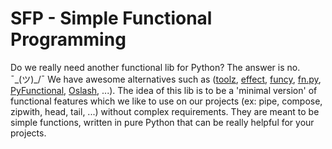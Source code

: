 # SFP - Simple Functional Programming

Do we really need another functional lib for Python? The answer is no. ¯\_(ツ)_/¯ We have awesome alternatives such as ([toolz](https://github.com/pytoolz/toolz), [effect](https://github.com/python-effect/effect), [funcy](https://github.com/Suor/funcy), [fn.py](https://github.com/kachayev/fn.py), [PyFunctional](https://github.com/EntilZha/PyFunctional), [Oslash](https://github.com/dbrattli/OSlash), ...).
The idea of this lib is to be a 'minimal version' of functional features which we like to use on our projects (ex: pipe, compose, zipwith, head, tail, ...) without complex requirements. They are meant to be simple functions, written in pure Python that can be really helpful for your projects.
